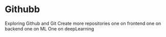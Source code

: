 # Githubb
Exploring Github and Git 
Create more repositories
one on frontend
one on backend
one on ML
One on deepLearning
